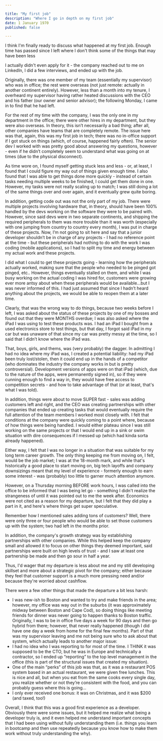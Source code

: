 ```yaml
---

title: "My first job"
description: "Where I go in depth on my first job"
date: 1 January 1970
published: false

---
```


I think I'm finally ready to discuss what happened at my first job. Enough time has passed since I left where I don't think some of the things that may have been less 

I actually didn't even apply for it - the company reached out to me on LinkedIn, I did a few interviews, and ended up with the job.

Originally, there was one member of my team (essentially my supervisor) who was in office; the rest were overseas (not just remote: actually in another continent entirely). However, less than a month into my tenure, I overheard my supervisor having rather heated discussions with the CEO and his father (our owner and senior advisor); the following Monday, I came in to find that he had left.

For the rest of my time with the company, I was the only one in my department in the office; there were other hires in my department, but they were also overseas.  In theory, this isn’t necessarily a bad thing; after all, other companies have teams that are completely remote. The issue here was that, again, this was my first job in tech; there was no in-office support if I got stuck on things (which, of course, happened fairly often). The senior dev I worked with was pretty good about answering my questions, however - even if he didn’t completely seem to understand what was going on at times (due to the physical disconnect).

As time wore on, I found myself getting stuck less and less - or, at least, I found that I could figure my way out of things given enough time. I also found that I was able to get things done more quickly - instead of certain tasks needing multiple weeks to be finished, I could get them done in one. However, my tasks were not really scaling up to match; I was still doing a lot of the same things over and over again, and it eventually grew quite boring.

In addition, getting code out was not the only part of my job. There were multiple projects involving hardware that, in theory, should have been 100% handled by the devs working on the software they were to be paired with. However, since said devs were in two separate continents, and shipping the required peripherals to them was more trouble than it was worth (especially with one jumping from country to country every month), I was put in charge of these projects. Now, I’m not going to sit here and say that a junior developer shouldn’t be in charge of any projects - I had no reference point at the time - but these peripherals had nothing to do with the work I was coding (mobile applications), so I had to split my time and energy between my actual work and these projects.

I did what I could to get these projects going - learning how the peripherals actually worked, making sure that the people who needed to be pinged got pinged, etc.. However, things eventually stalled on them, and while I was busy working on the actual coding I was hired for, customers were growing ever more antsy about when these peripherals would be available...but I was never informed of this. I had just assumed that since I hadn’t heard anything about the projects, we would be able to reopen them at a later time.

Clearly, that was the wrong way to do things, because two weeks before I left, I was asked about the status of these projects by one of my bosses and found out that they were MONTHS overdue; I was also asked where the iPad I was using to test these products was. I had an iPad I bought from a used electronics store to test things, but that day, I forgot said iPad in my car but was unaware of that since my car was pretty messy at the time, so I said that I didn’t know where the iPad was.

That, boys, girls, and thems, was (very probably) the dagger. In admitting I had no idea where my iPad was, I created a potential liability: had my iPad been truly lost/stolen, then it could end up in the hands of a competitor (who dominates the industry the company works in but is pretty controversial). Development versions of apps were on that iPad (which, due to the nature of the apps, were permanently signed in), so if they were cunning enough to find a way in, they would have free access to competition secrets - and how to take advantage of that (or at least, that's what I was told).

In addition, things were about to move SUPER fast - sales was adding customers left and right, and the CEO was creating partnerships with other companies that ended up creating tasks that would eventually require the full attention of the team members I worked most closely with. I felt that conditions at the company were quickly coming to a point where, because of how things were being handled. I would either plateau since I was still working on the same projects or that I would end up in a sink or swim situation with dire consequences if I messed up (which had kinda sorta already happened).

Either way, I felt that I was no longer in a situation that was suitable for my long term career growth. The only thing keeping me from moving on, I felt, would be the job market; I was at the 18-month mark, and while that's historically a good place to start moving on, big tech layoffs and company downsizings meant that my level of experience - formerly enough to earn some interest - was (probably) too little to garner much attention anymore. 

However, on a Thursday morning BEFORE work hours, I was called into the office to be informed that I was being let go - something I didn't realize the strangeness of until it was pointed out to me the week after. Economics were not cited as a reason for my departure, but I felt that they did play a part in it, and here's where things get super speculative.

Remember how I mentioned sales adding tons of customers? Well, there were only three or four people who would be able to set those customers up with the system; two had left in the months prior. 

In addition, the company's growth strategy was by establishing partnerships with other companies. While this helped keep the company small and allowed it to focus on other things they deemed important, said partnerships were built on high levels of trust - and I saw at least one partnership be made and then go sour in half a year. 

Thus, I'd wager that my departure is less about me and my still developing skillset and more about a strategic pivot for the company; either because they feel that customer support is a much more pressing need and/or because they're worried about cashflow.

There were a few other things that made the departure a bit less harsh:

- I was new-ish to Boston and wanted to try and make friends in the area; however, my office was way out in the suburbs (it was approximately midway between Boston and Cape Cod), so doing things like meeting friends for dinner was never going to happen thanks to Boston traffic. Originally, I was to be in office five days a week for 90 days and then go hybrid from there; however, that never really happened (though I did have one day a week from home for the final few months). Part of that was my supervisor leaving and me not being sure who to ask about that system, which actually leads to another major issue:
- I had no idea who I was reporting to for most of the time. I THINK it was supposed to be the CTO, but he was in Europe and technically a contractor, so I ended up “reporting” to the top level management in the office (this is part of the structural issues that created my situation).
- One of the main “perks” of this job was that, as it was a restaurant POS system based in an actual restaurant, we were given free lunches. This is nice and all, but when you eat from the same cooks every single day, you realize whether or not they’re consistent with the food, and you can probably guess where this is going…
- I only ever received one bonus: it was on Christmas, and it was $200 (and taxed, too!)

Overall, I think that this was a good first experience as a developer. Obviously there were some issues, but it helped me realize what being a developer truly is, and it even helped me understand important concepts that I had been using without fully understanding them (i.e. things you learn in bootcamp and then use repeatedly because you know how to make them work without truly understanding the why).
